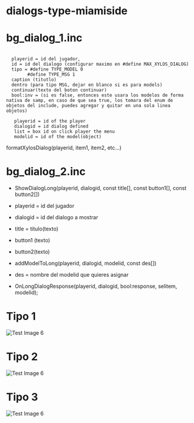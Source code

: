 # dialogs-type-miamiside



# bg_dialog_1.inc


``` ShowMSDialog(playerid, id, tipo, const caption[], const dentro[], const continuar[], bool:inv=false)

  playerid = id del jugador,
  id = id del dialogo (configurar maximo en #define MAX_XYLOS_DIALOG)
  tipo = #define TYPE_MODEL 0
        #define TYPE_MSG 1
  caption (titutlo)
  dentro (para tipo MSG, dejar en blanco si es para models)
  continuar(texto del boton continuar)
  bool:inv = (si es false, entonces este usara los modelos de forma nativa de samp, en caso de que sea true, los tomara del enum de objetos del include, puedes agregar y quitar en una sola linea objetos) 
  ```
 
``` OnXylosDialogResponse(playerid, dialogid, list, modelid)
   playerid = id of the player
   dialogid = id dialog defined
   list = box id on click player the menu
   modelid = id of the model(object)
```
 formatXylosDialog(playerid, item1, item2, etc...)

# bg_dialog_2.inc

- ShowDialogLong(playerid, dialogid, const title[], const button1[], const button2[])
- playerid = id del jugador
- dialogid = id del dialogo a mostrar
- title = titulo(texto)
- button1 (texto)
- button2(texto)



- addModelToLong(playerid, dialogid, modelid, const des[])
- des = nombre del modelid que quieres asignar



- OnLongDialogResponse(playerid, dialogid, bool:response, selitem, modelid);


# Tipo 1
![Test Image 6](https://i.imgur.com/3bX9HDz.png)
# Tipo 2
![Test Image 6](https://i.imgur.com/JxaR1re.png)
# Tipo 3
![Test Image 6](https://i.imgur.com/GXurILh.png)
